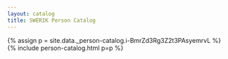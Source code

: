 ```yaml
---
layout: catalog
title: SWERIK Person Catalog
---
```

{% assign p = site.data._person-catalog.i-BmrZd3Rg3Z2t3PAsyemrvL %}
{% include person-catalog.html p=p %}

